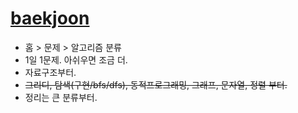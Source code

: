 # [baekjoon](https://www.acmicpc.net/)

* 홈 > 문제 > 알고리즘 분류
* 1일 1문제. 아쉬우면 조금 더.
* 자료구조부터.
* ~~그리디, 탐색(구현/bfs/dfs), 동적프로그래밍, 그래프, 문자열, 정렬 부터.~~
* 정리는 큰 분류부터.